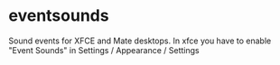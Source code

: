 # eventsounds
Sound events for XFCE and Mate desktops.
In xfce you have to enable "Event Sounds" in Settings / Appearance / Settings
